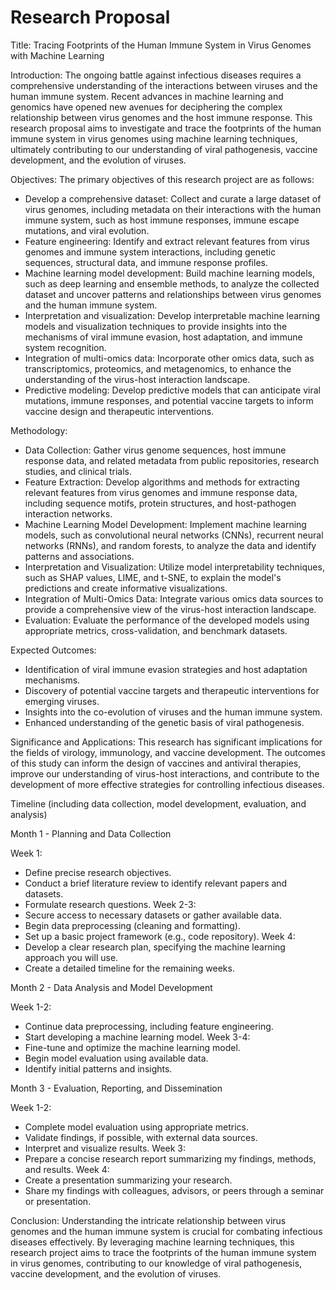 # Research Proposal

Title: Tracing Footprints of the Human Immune System in Virus Genomes with Machine Learning

Introduction:
The ongoing battle against infectious diseases requires a comprehensive understanding of the interactions between viruses and the human immune system. Recent advances in machine learning and genomics have opened new avenues for deciphering the complex relationship between virus genomes and the host immune response. This research proposal aims to investigate and trace the footprints of the human immune system in virus genomes using machine learning techniques, ultimately contributing to our understanding of viral pathogenesis, vaccine development, and the evolution of viruses.

Objectives:
The primary objectives of this research project are as follows:
- Develop a comprehensive dataset: Collect and curate a large dataset of virus genomes, including metadata on their interactions with the human immune system, such as host immune responses, immune escape mutations, and viral evolution.
- Feature engineering: Identify and extract relevant features from virus genomes and immune system interactions, including genetic sequences, structural data, and immune response profiles.
- Machine learning model development: Build machine learning models, such as deep learning and ensemble methods, to analyze the collected dataset and uncover patterns and relationships between virus genomes and the human immune system.
- Interpretation and visualization: Develop interpretable machine learning models and visualization techniques to provide insights into the mechanisms of viral immune evasion, host adaptation, and immune system recognition.
- Integration of multi-omics data: Incorporate other omics data, such as transcriptomics, proteomics, and metagenomics, to enhance the understanding of the virus-host interaction landscape.
- Predictive modeling: Develop predictive models that can anticipate viral mutations, immune responses, and potential vaccine targets to inform vaccine design and therapeutic interventions.

Methodology:
- Data Collection: Gather virus genome sequences, host immune response data, and related metadata from public repositories, research studies, and clinical trials.
- Feature Extraction: Develop algorithms and methods for extracting relevant features from virus genomes and immune response data, including sequence motifs, protein structures, and host-pathogen interaction networks.
- Machine Learning Model Development: Implement machine learning models, such as convolutional neural networks (CNNs), recurrent neural networks (RNNs), and random forests, to analyze the data and identify patterns and associations.
- Interpretation and Visualization: Utilize model interpretability techniques, such as SHAP values, LIME, and t-SNE, to explain the model's predictions and create informative visualizations.
- Integration of Multi-Omics Data: Integrate various omics data sources to provide a comprehensive view of the virus-host interaction landscape.
- Evaluation: Evaluate the performance of the developed models using appropriate metrics, cross-validation, and benchmark datasets.

Expected Outcomes:
- Identification of viral immune evasion strategies and host adaptation mechanisms.
- Discovery of potential vaccine targets and therapeutic interventions for emerging viruses.
- Insights into the co-evolution of viruses and the human immune system.
- Enhanced understanding of the genetic basis of viral pathogenesis.

Significance and Applications:
This research has significant implications for the fields of virology, immunology, and vaccine development. The outcomes of this study can inform the design of vaccines and antiviral therapies, improve our understanding of virus-host interactions, and contribute to the development of more effective strategies for controlling infectious diseases.

Timeline (including data collection, model development, evaluation, and analysis)

Month 1 - Planning and Data Collection

Week 1:
- Define precise research objectives.
- Conduct a brief literature review to identify relevant papers and datasets.
- Formulate research questions.
Week 2-3:
- Secure access to necessary datasets or gather available data.
- Begin data preprocessing (cleaning and formatting).
- Set up a basic project framework (e.g., code repository).
Week 4:
- Develop a clear research plan, specifying the machine learning approach you will use.
- Create a detailed timeline for the remaining weeks.

Month 2 - Data Analysis and Model Development

Week 1-2:
- Continue data preprocessing, including feature engineering.
- Start developing a machine learning model.
Week 3-4:
- Fine-tune and optimize the machine learning model.
- Begin model evaluation using available data.
- Identify initial patterns and insights.

Month 3 - Evaluation, Reporting, and Dissemination

Week 1-2:
- Complete model evaluation using appropriate metrics.
- Validate findings, if possible, with external data sources.
- Interpret and visualize results.
Week 3:
- Prepare a concise research report summarizing my findings, methods, and results.
Week 4:
- Create a presentation summarizing your research.
- Share my findings with colleagues, advisors, or peers through a seminar or presentation.

Conclusion:
Understanding the intricate relationship between virus genomes and the human immune system is crucial for combating infectious diseases effectively. By leveraging machine learning techniques, this research project aims to trace the footprints of the human immune system in virus genomes, contributing to our knowledge of viral pathogenesis, vaccine development, and the evolution of viruses.




